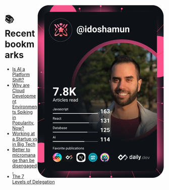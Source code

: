 <a href="https://app.daily.dev/idoshamun"><img src="https://raw.githubusercontent.com/idoshamun/idoshamun/devcard/devcard.svg" align='right' width="400" alt="Ido Shamun's Dev Card"/></a>

# 📚 Recent bookmarks
<!-- BOOKMARKS:START -->
- [Is AI a Platform Shift?](https://app.daily.dev/posts/iUBVGQ2Mm?utm_source=rss&utm_medium=bookmarks&utm_campaign=28849d86070e4c099c877ab6837c61f0)
- [Why are Cloud Development Environments Spiking in Popularity, Now?](https://app.daily.dev/posts/G8TQSmXkt?utm_source=rss&utm_medium=bookmarks&utm_campaign=28849d86070e4c099c877ab6837c61f0)
- [Working at a Startup vs in Big Tech](https://app.daily.dev/posts/o12DmlSyC?utm_source=rss&utm_medium=bookmarks&utm_campaign=28849d86070e4c099c877ab6837c61f0)
- [Better to micromanage than be disengaged.](https://app.daily.dev/posts/YnIDhaXc7?utm_source=rss&utm_medium=bookmarks&utm_campaign=28849d86070e4c099c877ab6837c61f0)
- [The 7 Levels of Delegation](https://app.daily.dev/posts/bFOVjduIT?utm_source=rss&utm_medium=bookmarks&utm_campaign=28849d86070e4c099c877ab6837c61f0)
<!-- BOOKMARKS:END -->
